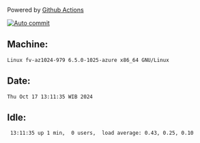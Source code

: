 Powered by [Github Actions](https://github.com/features/actions)

[![Auto commit](https://github.com/hiage/workstation/workflows/Auto%20commit/badge.svg)](https://github.com/hiage/workstation/actions?query=workflow%3A%22Auto+commit%22)

## Machine:
```
Linux fv-az1024-979 6.5.0-1025-azure x86_64 GNU/Linux
```
## Date:
```
Thu Oct 17 13:11:35 WIB 2024
```
## Idle:
```
 13:11:35 up 1 min,  0 users,  load average: 0.43, 0.25, 0.10
```
